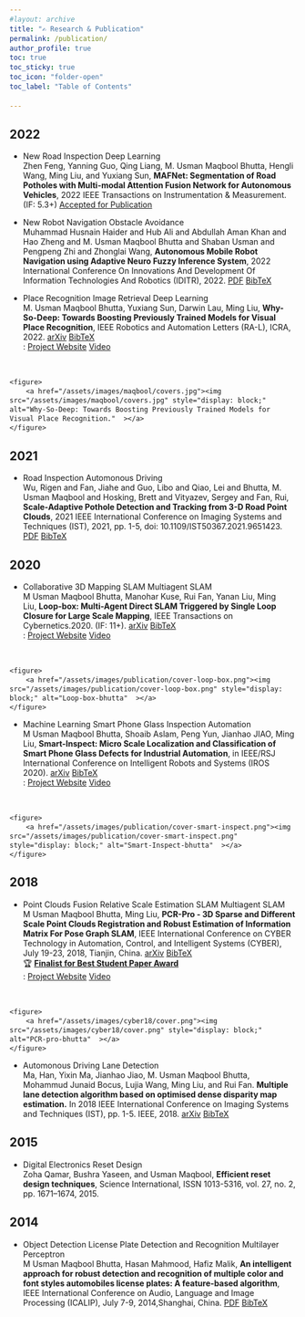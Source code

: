 ```yaml
---
#layout: archive
title: "✍️ Research & Publication"
permalink: /publication/
author_profile: true
toc: true
toc_sticky: true
toc_icon: "folder-open" 
toc_label: "Table of Contents"

---
```


## 2022
* <span class='blink_me' rel='tag'>New</span> <span class='keywords' rel='tag'>Road Inspection</span> <span class='keywords' rel='tag'>Deep Learning</span><br>
Zhen Feng, Yanning Guo, Qing Liang, M. Usman Maqbool Bhutta, Hengli Wang, Ming Liu, and
Yuxiang Sun, **MAFNet: Segmentation of Road Potholes with Multi-modal Attention Fusion Network for
Autonomous Vehicles**, 2022 IEEE Transactions on Instrumentation & Measurement.(IF: 5.3+) <a class='page__taxonomy-item ' href='https://ieeexplore.ieee.org/document/9796495'>Accepted for Publication</a> <!-- <a class='page__taxonomy-item ' href='/assets/bibtex/fuzzyconf.bib'><i class="fas fa-download"></i> BibTeX</a>--><br>

* <span class='blink_me' rel='tag'>New</span> <span class='keywords' rel='tag'>Robot Navigation</span> <span class='keywords' rel='tag'>Obstacle Avoidance</span><br>
Muhammad Husnain Haider and Hub Ali and Abdullah Aman Khan and Hao Zheng and M. Usman Maqbool Bhutta and Shaban Usman and Pengpeng Zhi and Zhonglai Wang, **Autonomous Mobile Robot Navigation using Adaptive Neuro Fuzzy Inference System**, 2022 International Conference On Innovations And Development Of Information Technologies And Robotics (IDITR), 2022. <a class='page__taxonomy-item ' href='https://ieeexplore.ieee.org/document/9796495'><i class='fas fa-file-pdf' aria-hidden='true'></i> PDF</a> <a class='page__taxonomy-item ' href='/assets/bibtex/fuzzyconf.bib'><i class="fas fa-download"></i> BibTeX</a><br>

* <span class='keywords' rel='tag'>Place Recognition</span> <span class='keywords' rel='tag'>Image Retrieval</span> <span class='keywords' rel='tag'>Deep Learning</span><br>
M. Usman Maqbool Bhutta, Yuxiang Sun, Darwin Lau, Ming Liu, **Why-So-Deep: Towards Boosting Previously Trained Models for Visual Place Recognition**, IEEE Robotics and Automation Letters (RA-L), ICRA, 2022. <a class='page__taxonomy-item ' href='https://arxiv.org/abs/2201.03212'><i class='fas fa-file-pdf' aria-hidden='true'></i> arXiv</a> <a class='page__taxonomy-item ' href='../why-so-deep#bibtex'><i class='fas fa-file-alt'></i> BibTeX</a><br> 
<i class='far fa-bookmark'></i> :  <a class='page__taxonomy-item ' href='../why-so-deep'><i class="fas fa-globe-asia"></i> Project Website</a> 
<a class='page__taxonomy-item ' href='https://youtu.be/Ewdo6u0u764'><i class='fab fa-youtube'></i> Video</a> 
<br>

    <figure>
        <a href="/assets/images/maqbool/covers.jpg"><img src="/assets/images/maqbool/covers.jpg" style="display: block;" alt="Why-So-Deep: Towards Boosting Previously Trained Models for Visual Place Recognition."  ></a>
    </figure>


## 2021
* <span class='keywords' rel='tag'>Road Inspection</span> <span class='keywords' rel='tag'>Automonous Driving</span><br>
Wu, Rigen and Fan, Jiahe and Guo, Libo and Qiao, Lei and Bhutta, M. Usman Maqbool and Hosking, Brett and Vityazev, Sergey and Fan, Rui, **Scale-Adaptive Pothole Detection and Tracking from 3-D Road Point Clouds**, 2021 IEEE International Conference on Imaging Systems and Techniques (IST), 2021, pp. 1-5, doi: 10.1109/IST50367.2021.9651423. <a class='page__taxonomy-item ' href='https://ieeexplore.ieee.org/document/9651423'><i class='fas fa-file-pdf' aria-hidden='true'></i> PDF</a> <a class='page__taxonomy-item ' href='/assets/bibtex/ISTPotholeWu21.bib'><i class="fas fa-download"></i> BibTeX</a><br>


## 2020 

* <span class='keywords' rel='tag'>Collaborative 3D Mapping</span> <span class='keywords' rel='tag'>SLAM</span> <span class='keywords' rel='tag'></span> <span class='keywords' rel='tag'>Multiagent SLAM</span><br>
M Usman Maqbool Bhutta, Manohar Kuse, Rui Fan, Yanan Liu, Ming Liu, **Loop-box: Multi-Agent Direct SLAM Triggered by Single Loop Closure for Large Scale Mapping**, IEEE Transactions on Cybernetics.2020. (IF: 11+). <a class='page__taxonomy-item ' href='https://arxiv.org/abs/2009.13851'><i class='fas fa-file-pdf' aria-hidden='true'></i> arXiv</a> <a class='page__taxonomy-item ' href='../loop-box#bibtex'><i class='fas fa-file-alt'></i> BibTeX</a><br>
<i class='far fa-bookmark'></i> :  <a class='page__taxonomy-item ' href='../loop-box'><i class="fas fa-globe-asia"></i> Project Website</a> <a class='page__taxonomy-item ' href='https://www.youtube.com/watch?v=AatjVz5ysV8'><i class='fab fa-youtube'></i> Video</a> 
<br>

    <figure>
        <a href="/assets/images/publication/cover-loop-box.png"><img src="/assets/images/publication/cover-loop-box.png" style="display: block;" alt="Loop-box-bhutta"  ></a>
    </figure>

* <span class='keywords' rel='tag'>Machine Learning</span> <span class='keywords' rel='tag'>Smart Phone Glass Inspection</span> <span class='keywords' rel='tag'>Automation</span><br>
M Usman Maqbool Bhutta, Shoaib Aslam, Peng Yun, Jianhao JIAO, Ming Liu, **Smart-Inspect: Micro Scale Localization and Classification of Smart Phone Glass Defects for Industrial Automation**, in IEEE/RSJ International Conference on Intelligent Robots and Systems (IROS 2020). <a class='page__taxonomy-item ' href='https://arxiv.org/abs/2010.00741'><i class='fas fa-file-pdf' aria-hidden='true'></i> arXiv</a> <a class='page__taxonomy-item ' href='../smart-inspect#bibtex'><i class='fas fa-file-alt'></i> BibTeX</a><br>
<i class='far fa-bookmark'></i> :  <a class='page__taxonomy-item ' href='../smart-inspect'><i class="fas fa-globe-asia"></i> Project Website</a> <a class='page__taxonomy-item ' href='https://www.youtube.com/watch?v=lYuSfzzmRS0'><i class='fab fa-youtube'></i> Video</a> 
<br>

    <figure>
        <a href="/assets/images/publication/cover-smart-inspect.png"><img src="/assets/images/publication/cover-smart-inspect.png" style="display: block;" alt="Smart-Inspect-bhutta"  ></a>
    </figure>

## 2018

* <span class='keywords' rel='tag'>Point Clouds Fusion</span> <span class='keywords' rel='tag'>Relative Scale Estimation</span> <span class='keywords' rel='tag'>SLAM</span> <span class='keywords' rel='tag'>Multiagent SLAM</span><br>
M Usman Maqbool Bhutta, Ming Liu, **PCR-Pro - 3D Sparse and Different Scale Point Clouds Registration and Robust Estimation of Information Matrix For Pose Graph SLAM**, IEEE International Conference on CYBER Technology in Automation, Control, and Intelligent Systems (CYBER), July 19-23, 2018, Tianjin, China. <a class='page__taxonomy-item ' href='https://arxiv.org/abs/1808.09693'><i class='fas fa-file-pdf' aria-hidden='true'></i> arXiv</a> <a class='page__taxonomy-item ' href='/assets/bibtex/bhutta18.bib'><i class="fas fa-download"></i> BibTeX</a><br> :trophy: <a class="page__taxonomy-item " href="http://usmanmaqbool.github.io/conference/ieee/usman-maqbool-bhutta-ieee-cyber-2018-tianjin/">**Finalist for Best Student Paper Award**</a> <br>
<i class='far fa-bookmark'></i> :  <a class='page__taxonomy-item ' href='https://sites.google.com/view/pcr-pro'><i class="fas fa-globe-asia"></i> Project Website</a> <a class='page__taxonomy-item ' href='../usman-maqbool-bhutta-cyber-paper/'><i class='fab fa-youtube'></i> Video</a> 
<br>

    <figure>
        <a href="/assets/images/cyber18/cover.png"><img src="/assets/images/cyber18/cover.png" style="display: block;" alt="PCR-pro-bhutta"  ></a>
    </figure>

* <span class='keywords' rel='tag'>Automonous Driving</span> <span class='keywords' rel='tag'>Lane Detection</span><br> 
Ma, Han, Yixin Ma, Jianhao Jiao, M. Usman Maqbool Bhutta, Mohammud Junaid Bocus, Lujia Wang, Ming Liu, and Rui Fan. **Multiple lane detection algorithm based on optimised dense disparity map estimation.** In 2018 IEEE International Conference on Imaging Systems and Techniques (IST), pp. 1-5. IEEE, 2018. <a class='page__taxonomy-item ' href='https://arxiv.org/abs/1808.09128v1'><i class='fas fa-file-pdf' aria-hidden='true'></i> arXiv</a> <a class='page__taxonomy-item ' href='/assets/bibtex/bhutta18b.bib'><i class="fas fa-download"></i> BibTeX</a><br>


## 2015

* <span class='keywords' rel='tag'>Digital Electronics</span> <span class='keywords' rel='tag'>Reset Design</span><br>
Zoha Qamar, Bushra Yaseen, and Usman Maqbool, **Efficient reset design techniques**, Science International, ISSN 1013-5316, vol. 27, no. 2, pp. 1671–1674, 2015.


## 2014

* <span class='keywords' rel='tag'>Object Detection</span> <span class='keywords' rel='tag'>License Plate Detection and Recognition</span> <span class='keywords' rel='tag'></span> <span class='keywords' rel='tag'>Multilayer Perceptron</span> <br>
M Usman Maqbool Bhutta, Hasan Mahmood, Hafiz Malik, **An intelligent approach for robust detection and recognition of multiple color and font styles automobiles license plates: A feature-based algorithm**, IEEE International Conference on Audio, Language and Image Processing (ICALIP), July 7-9, 2014,Shanghai, China. <a class='page__taxonomy-item ' href='https://ieeexplore.ieee.org/document/7009936/'><i class='fas fa-file-pdf' aria-hidden='true'></i> PDF</a> <a class='page__taxonomy-item ' href='/assets/bibtex/bhutta14.bib'><i class="fas fa-download"></i> BibTeX</a>

